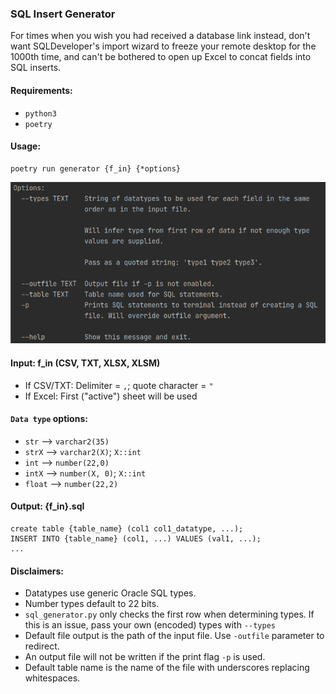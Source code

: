 ### SQL Insert Generator
For times when you wish you had received a database link instead, don't want SQLDeveloper's import wizard to freeze your remote desktop for the 1000th time, and can't be bothered to open up Excel to concat fields into SQL inserts.

#### Requirements:
- `python3`
- `poetry`

#### Usage:
    poetry run generator {f_in} {*options}
![poetry run generator --help](images/cli_usage.png)

#### Input: f_in (CSV, TXT, XLSX, XLSM)
- If CSV/TXT: Delimiter = `,`; quote character = `"`
- If Excel: First ("active") sheet will be used

#### `Data type` options:
- `str` --> `varchar2(35)`
- `strX` --> `varchar2(X)`; `X::int`
- `int` --> `number(22,0)`
- `intX` --> `number(X, 0)`; `X::int`
- `float` --> `number(22,2)`

#### Output: {f_in}.sql
```
create table {table_name} (col1 col1_datatype, ...);
INSERT INTO {table_name} (col1, ...) VALUES (val1, ...);
...
```

#### Disclaimers:
- Datatypes use generic Oracle SQL types. 
- Number types default to 22 bits.
- `sql_generator.py` only checks the first row when determining types. If this is an issue, pass your own (encoded) types with `--types`
- Default file output is the path of the input file. Use `-outfile` parameter to redirect. 
- An output file will not be written if the print flag `-p` is used.
- Default table name is the name of the file with underscores replacing whitespaces.
